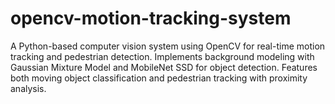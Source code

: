 # opencv-motion-tracking-system
A Python-based computer vision system using OpenCV for real-time motion tracking and pedestrian detection. Implements background modeling with Gaussian Mixture Model and MobileNet SSD for object detection. Features both moving object classification and pedestrian tracking with proximity analysis.
